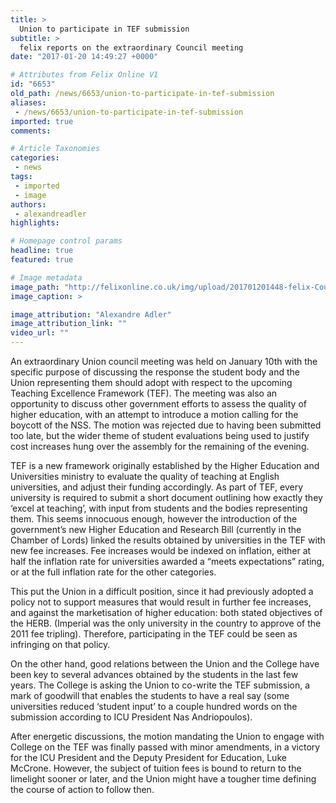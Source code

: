 ```yaml
---
title: >
  Union to participate in TEF submission
subtitle: >
  felix reports on the extraordinary Council meeting
date: "2017-01-20 14:49:27 +0000"

# Attributes from Felix Online V1
id: "6653"
old_path: /news/6653/union-to-participate-in-tef-submission
aliases:
 - /news/6653/union-to-participate-in-tef-submission
imported: true
comments:

# Article Taxonomies
categories:
 - news
tags:
 - imported
 - image
authors:
 - alexandreadler
highlights:

# Homepage control params
headline: true
featured: true

# Image metadata
image_path: "http://felixonline.co.uk/img/upload/201701201448-felix-Council1.jpeg"
image_caption: >

image_attribution: "Alexandre Adler"
image_attribution_link: ""
video_url: ""
---
```


An extraordinary Union council meeting was held on January 10th with the specific purpose of discussing the response the student body and the Union representing them should adopt with respect to the upcoming Teaching Excellence Framework (TEF).
The meeting was also an opportunity to discuss other government efforts to assess the quality of higher education, with an attempt to introduce a motion calling for the boycott of the NSS.
 The motion was rejected due to having been submitted too late, but the wider theme of student evaluations being used to justify cost increases hung over the assembly for the remaining of the evening.

TEF is a new framework originally established by the Higher Education and Universities ministry to evaluate the quality of teaching at English universities, and adjust their funding accordingly. As part of TEF, every university is required to submit a short document outlining how exactly they ‘excel at teaching’, with input from students and the bodies representing them. This seems innocuous enough, however the introduction of the government’s new Higher Education and Research Bill (currently in the Chamber of Lords) linked the results obtained by universities in the TEF with new fee increases. Fee increases would be indexed on inflation, either at half the inflation rate for universities awarded a “meets expectations” rating, or at the full inflation rate for the other categories.

This put the Union in a difficult position, since it had previously adopted a policy not to support measures that would result in further fee increases, and against the marketisation of higher education: both stated objectives of the HERB. (Imperial was the only university in the country to approve of the 2011 fee tripling). Therefore, participating in the TEF could be seen as infringing on that policy.

On the other hand, good relations between the Union and the College have been key to several advances obtained by the students in the last few years. The College is asking the Union to co-write the TEF submission, a mark of goodwill that enables the students to have a real say (some universities reduced ‘student input’ to a couple hundred words on the submission according to ICU President Nas Andriopoulos).

After energetic discussions, the motion mandating the Union to engage with College on the TEF was finally passed with minor amendments, in a victory for the ICU President and the Deputy President for Education, Luke McCrone. However, the subject of tuition fees is bound to return to the limelight sooner or later, and the Union might have a tougher time defining the course of action to follow then.
